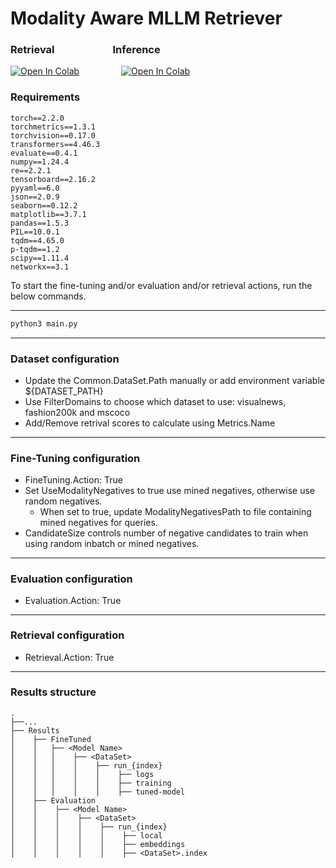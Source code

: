 # Modality Aware MLLM Retriever

### Retrieval  &nbsp;&nbsp;&nbsp;&nbsp;&nbsp;&nbsp;&nbsp;&nbsp;&nbsp;&nbsp;&nbsp;&nbsp;&nbsp;&nbsp;&nbsp;&nbsp;&nbsp;&nbsp;&nbsp;&nbsp;&nbsp;&nbsp;    Inference
[![Open In Colab](https://colab.research.google.com/assets/colab-badge.svg)](https://colab.research.google.com/drive/1y8u6ytg0ArtWmYFgNiNe5so_pcgNjXvp#scrollTo=wUeESVnqXSdI) &nbsp;&nbsp;&nbsp;&nbsp;&nbsp;&nbsp;&nbsp;&nbsp;&nbsp;&nbsp;&nbsp;&nbsp;&nbsp;&nbsp;&nbsp; [![Open In Colab](https://colab.research.google.com/assets/colab-badge.svg)](https://colab.research.google.com/github/ykamoji/Modality-Aware-MLLM-Retriever/blob/main/inference.ipynb)


### Requirements
```angular2html
torch==2.2.0
torchmetrics==1.3.1
torchvision==0.17.0
transformers==4.46.3
evaluate==0.4.1
numpy==1.24.4
re==2.2.1
tensorboard==2.16.2
pyyaml==6.0
json==2.0.9
seaborn==0.12.2
matplotlib==3.7.1
pandas==1.5.3
PIL==10.0.1
tqdm==4.65.0
p-tqdm==1.2
scipy==1.11.4
networkx==3.1
```

To start the fine-tuning and/or evaluation and/or retrieval actions, run the below commands.

<hr>

```bash 
python3 main.py 
```

<hr>

### Dataset configuration
- Update the Common.DataSet.Path manually or add environment variable ${DATASET_PATH}
- Use FilterDomains to choose which dataset to use: visualnews, fashion200k and mscoco 
- Add/Remove retrival scores to calculate using Metrics.Name

<hr>

### Fine-Tuning configuration
-  FineTuning.Action: True 
- Set UseModalityNegatives to true use mined negatives, otherwise use random negatives. 
  - When set to true, update ModalityNegativesPath to file containing mined negatives for queries.
- CandidateSize controls number of negative candidates to train when using random inbatch or mined negatives. 

<hr style="height: 0.5px">

### Evaluation configuration
- Evaluation.Action: True

<hr style="height: 0.5px">

### Retrieval configuration
- Retrieval.Action: True

<hr style="height: 0.5px">

### Results structure

    .
    ├──...     
    ├── Results                
    │    ├── FineTuned                
    │    │   ├── <Model Name>                      
    │    │   │    ├── <DataSet>                   
    │    │   │    │    ├── run_{index}                  
    │    │   │    │    │    ├── logs
    │    │   │    │    │    ├── training
    │    │   │    │    │    ├── tuned-model
    │    ├── Evaluation                
    │    │    ├── <Model Name>                      
    │    │    │    ├── <DataSet>                   
    │    │    │    │    ├── run_{index}                  
    │    │    │    │    │    ├── local
    │    │    │    │    │    ├── embeddings
    │    │    │    │    │    ├── <DataSet>.index
